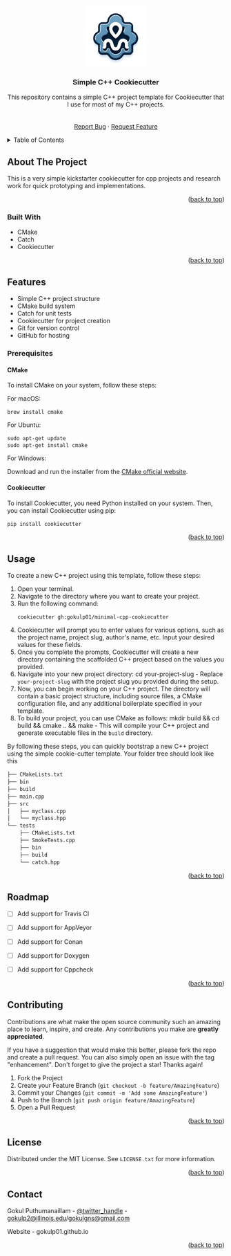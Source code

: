 <!-- Improved compatibility of back to top link: See: https://github.com/othneildrew/Best-README-Template/pull/73 -->
<a name="readme-top"></a>
<!-- PROJECT LOGO -->
<br />
<div align="center">
  <a href="https://github.com/github_username/repo_name">
    <img src="logo.png" alt="Logo" width="140" height="140">
  </a>

<h3 align="center">Simple C++ Cookiecutter</h3>

  <p align="center">
    This repository contains a simple C++ project template for Cookiecutter that I use for most of my C++ projects.
    <br />
    <br />
    <br />
    <a href="https://github.com/gokulp01/minimal-cpp-cookiecutter/issues">Report Bug</a>
    ·
    <a href="https://github.com/gokulp01/minimal-cpp-cookiecutter/issues">Request Feature</a>
  </p>
</div>



<!-- TABLE OF CONTENTS -->
<details>
  <summary>Table of Contents</summary>
  <ol>
    <li>
      <a href="#about-the-project">About The Project</a>
      <ul>
        <li><a href="#built-with">Built With</a></li>
      </ul>
    </li>
    <li>
      <a href="#getting-started">Features</a>
      <ul>
        <li><a href="#prerequisites">Prerequisites</a></li>
      </ul>
    </li>
    <li><a href="#usage">Usage</a></li>
    <li><a href="#roadmap">Roadmap</a></li>
    <li><a href="#contributing">Contributing</a></li>
    <li><a href="#license">License</a></li>
    <li><a href="#contact">Contact</a></li>
  </ol>
</details>



<!-- ABOUT THE PROJECT -->
## About The Project
This is a very simple kickstarter cookiecutter for cpp projects and research work for quick prototyping and implementations. 
<p align="right">(<a href="#readme-top">back to top</a>)</p>



### Built With

* CMake
* Catch
* Cookiecutter

<p align="right">(<a href="#readme-top">back to top</a>)</p>



<!-- GETTING STARTED -->
## Features
- Simple C++ project structure
- CMake build system
- Catch for unit tests
- Cookiecutter for project creation
- Git for version control
- GitHub for hosting


### Prerequisites

#### CMake
To install CMake on your system, follow these steps:

For macOS:
```
brew install cmake
```
For Ubuntu:
```
sudo apt-get update
sudo apt-get install cmake
```
For Windows:

Download and run the installer from the [CMake official website](https://cmake.org/download/).


#### Cookiecutter
To install Cookiecutter, you need Python installed on your system. Then, you can install Cookiecutter using pip:
  ```sh
pip install cookiecutter
  ```


<p align="right">(<a href="#readme-top">back to top</a>)</p>



<!-- USAGE EXAMPLES -->
## Usage

To create a new C++ project using this template, follow these steps:

1. Open your terminal.
2. Navigate to the directory where you want to create your project.
3. Run the following command:
   ```
   cookiecutter gh:gokulp01/minimal-cpp-cookiecutter
   ```
5. Cookiecutter will prompt you to enter values for various options, such as the project name, project slug, author's name, etc. Input your desired values for these fields.
6. Once you complete the prompts, Cookiecutter will create a new directory containing the scaffolded C++ project based on the values you provided.
7. Navigate into your new project directory: cd your-project-slug - Replace `your-project-slug` with the project slug you provided during the setup.
8. Now, you can begin working on your C++ project. The directory will contain a basic project structure, including source files, a CMake configuration file, and any additional boilerplate specified in your template.
9. To build your project, you can use CMake as follows: mkdir build && cd build && cmake .. && make - This will compile your C++ project and generate executable files in the `build` directory.

By following these steps, you can quickly bootstrap a new C++ project using the simple cookie-cutter template. Your folder tree should look like this
```bash
├── CMakeLists.txt
├── bin
├── build
├── main.cpp
├── src
│   ├── myclass.cpp
│   └── myclass.hpp
└── tests
    ├── CMakeLists.txt
    ├── SmokeTests.cpp
    ├── bin
    ├── build
    └── catch.hpp
```


<p align="right">(<a href="#readme-top">back to top</a>)</p>



<!-- ROADMAP -->
## Roadmap

- [ ] Add support for Travis CI
- [ ] Add support for AppVeyor
- [ ] Add support for Conan
- [ ] Add support for Doxygen
- [ ] Add support for Cppcheck


<p align="right">(<a href="#readme-top">back to top</a>)</p>



<!-- CONTRIBUTING -->
## Contributing

Contributions are what make the open source community such an amazing place to learn, inspire, and create. Any contributions you make are **greatly appreciated**.

If you have a suggestion that would make this better, please fork the repo and create a pull request. You can also simply open an issue with the tag "enhancement".
Don't forget to give the project a star! Thanks again!

1. Fork the Project
2. Create your Feature Branch (`git checkout -b feature/AmazingFeature`)
3. Commit your Changes (`git commit -m 'Add some AmazingFeature'`)
4. Push to the Branch (`git push origin feature/AmazingFeature`)
5. Open a Pull Request

<p align="right">(<a href="#readme-top">back to top</a>)</p>



<!-- LICENSE -->
## License

Distributed under the MIT License. See `LICENSE.txt` for more information.

<p align="right">(<a href="#readme-top">back to top</a>)</p>



<!-- CONTACT -->
## Contact

Gokul Puthumanaillam - [@twitter_handle](https://twitter.com/gokulp01) - gokulp2@illinois.edu/gokulgns@gmail.com

Website - gokulp01.github.io

<p align="right">(<a href="#readme-top">back to top</a>)</p>




<!-- MARKDOWN LINKS & IMAGES -->
<!-- https://www.markdownguide.org/basic-syntax/#reference-style-links -->

[CMake-logo]: https://img.shields.io/badge/CMake-%23008FBA.svg?style=for-the-badge&logo=cmake&logoColor=white
[CMake-url]: https://cmake.org/
[contributors-shield]: https://img.shields.io/github/contributors/github_username/repo_name.svg?style=for-the-badge
[contributors-url]: https://github.com/github_username/repo_name/graphs/contributors
[forks-shield]: https://img.shields.io/github/forks/github_username/repo_name.svg?style=for-the-badge
[forks-url]: https://github.com/github_username/repo_name/network/members
[stars-shield]: https://img.shields.io/github/stars/github_username/repo_name.svg?style=for-the-badge
[stars-url]: https://github.com/github_username/repo_name/stargazers
[issues-shield]: https://img.shields.io/github/issues/github_username/repo_name.svg?style=for-the-badge
[issues-url]: https://github.com/github_username/repo_name/issues
[license-shield]: https://img.shields.io/github/license/github_username/repo_name.svg?style=for-the-badge
[license-url]: https://github.com/github_username/repo_name/blob/master/LICENSE.txt
[linkedin-shield]: https://img.shields.io/badge/-LinkedIn-black.svg?style=for-the-badge&logo=linkedin&colorB=555
[linkedin-url]: https://linkedin.com/in/linkedin_username
[product-screenshot]: images/screenshot.png
[Next.js]: https://img.shields.io/badge/next.js-000000?style=for-the-badge&logo=nextdotjs&logoColor=white
[Next-url]: https://nextjs.org/
[React.js]: https://img.shields.io/badge/React-20232A?style=for-the-badge&logo=react&logoColor=61DAFB
[React-url]: https://reactjs.org/
[Vue.js]: https://img.shields.io/badge/Vue.js-35495E?style=for-the-badge&logo=vuedotjs&logoColor=4FC08D
[Vue-url]: https://vuejs.org/
[Angular.io]: https://img.shields.io/badge/Angular-DD0031?style=for-the-badge&logo=angular&logoColor=white
[Angular-url]: https://angular.io/
[Svelte.dev]: https://img.shields.io/badge/Svelte-4A4A55?style=for-the-badge&logo=svelte&logoColor=FF3E00
[Svelte-url]: https://svelte.dev/
[Laravel.com]: https://img.shields.io/badge/Laravel-FF2D20?style=for-the-badge&logo=laravel&logoColor=white
[Laravel-url]: https://laravel.com
[Bootstrap.com]: https://img.shields.io/badge/Bootstrap-563D7C?style=for-the-badge&logo=bootstrap&logoColor=white
[Bootstrap-url]: https://getbootstrap.com
[JQuery.com]: https://img.shields.io/badge/jQuery-0769AD?style=for-the-badge&logo=jquery&logoColor=white
[JQuery-url]: https://jquery.com 







